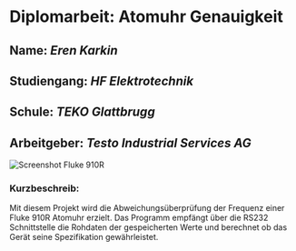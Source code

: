 
# Diplomarbeit:  Atomuhr Genauigkeit


 
 ## Name:         _Eren Karkin_
 ## Studiengang:  *HF Elektrotechnik* 
 ## Schule:       *TEKO Glattbrugg*
 ## Arbeitgeber:   *Testo Industrial Services AG*

![Screenshot Fluke 910R](https://www.valuetronics.com/media/catalog/product/cache/b880e3213b1e4f4a123ff377306c8e39/f/l/fluke_910r.jpg)

### Kurzbeschreib: 

Mit diesem Projekt wird die Abweichungsüberprüfung der Frequenz einer Fluke 910R Atomuhr erzielt.
Das Programm empfängt über die RS232 Schnittstelle die Rohdaten der gespeicherten Werte und berechnet ob das Gerät seine Spezifikation gewährleistet. 


